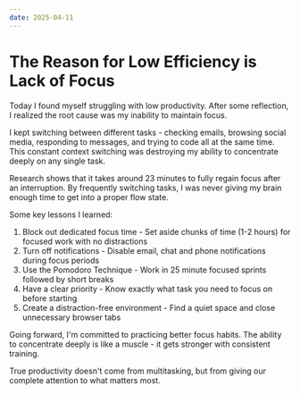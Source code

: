 ```yaml
--- 
date: 2025-04-11
---
```


# The Reason for Low Efficiency is Lack of Focus

Today I found myself struggling with low productivity. After some reflection, I realized the root cause was my inability to maintain focus.

I kept switching between different tasks - checking emails, browsing social media, responding to messages, and trying to code all at the same time. This constant context switching was destroying my ability to concentrate deeply on any single task.

Research shows that it takes around 23 minutes to fully regain focus after an interruption. By frequently switching tasks, I was never giving my brain enough time to get into a proper flow state.

Some key lessons I learned:

1. Block out dedicated focus time - Set aside chunks of time (1-2 hours) for focused work with no distractions
2. Turn off notifications - Disable email, chat and phone notifications during focus periods
3. Use the Pomodoro Technique - Work in 25 minute focused sprints followed by short breaks
4. Have a clear priority - Know exactly what task you need to focus on before starting
5. Create a distraction-free environment - Find a quiet space and close unnecessary browser tabs

Going forward, I'm committed to practicing better focus habits. The ability to concentrate deeply is like a muscle - it gets stronger with consistent training.

True productivity doesn't come from multitasking, but from giving our complete attention to what matters most.
